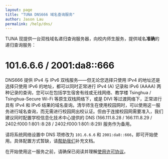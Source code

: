 ```yaml
---
layout: page
title: "TUNA DNS666 域名查询服务"
author: Jason Lau
permalink: /help/dns/
---
```


TUNA 现提供一台双栈域名递归查询服务器，向校内师生服务，提供域名**准确**的递归查询服务：

# 101.6.6.6 / 2001:da8::666

DNS666 提供 IPv4 与 IPv6 双栈服务——但无论您选择只使用 IPv4 的地址还是选择只使用 IPv6 的地址，都可以同时正常进行 IPv4 (A) 记录和 IPv6 (AAAA) 两种记录的查询，您可以在包括学生宿舍有线或无线网络、教学楼 Tsinghua / Tsinghua-Secure Wi-Fi 等原生双栈网络下，或是 DIVI 等过渡网络下，正常进行具有 IPv4 和 IPv6 结果的域名查询。清华师生在使用校园网时，可以使用这一服务进行域名查询，而无需进行校园网出校认证。但由于连接校园网需要准入，我们建议同时配置学校信息化技术中心提供的 DNS (166.111.8.28 / 166.111.8.29 / 2402:f000:1:801::8:28 / 2402:f000:1:801::8:29) 服务作为备用。

请将系统网络设置中 DNS 项修改为 `101.6.6.6` 和 `2001:da8::666`，即可开始使用。具体配置方式暂缺，请[帮助我们](https://github.com/tuna/tuna.moe)补充文档。

在开始使用这一服务之前，请确保已阅读并理解[使用许可协议](/_pages/help/dns-license/)。

<!--
此外，我们还提供如下的查询服务：

### DNS over TLS

DNS over TLS 是一种通过 TLS 加密层次传输 DNS 的协议，规范为 [RFC7858](https://tools.ietf.org/html/rfc7858)。我们在 `dns.tuna.tsinghua.edu.cn:853` 提供该服务。

### DNS over HTTP(S)

本服务与 [Google DNS-over-HTTPS API](https://developers.google.com/speed/public-dns/docs/dns-over-https) 兼容，服务地址为：`https://dns.tuna.tsinghua.edu.cn/resolve`。
-->
